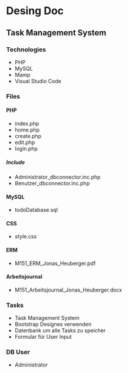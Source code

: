 # Desing Doc

## Task Management System

### Technologies
- PHP
- MySQL
- Mamp
- Visual Studio Code

### Files
#### PHP
- index.php
- home.php
- create.php 
- edit.php
- login.php
##### Include
- Administrator_dbconnector.inc.php
- Benutzer_dbconnector.inc.php
#### MySQL
- todoDatabase.sql
#### CSS
- style.css
#### ERM
- M151_ERM_Jonas_Heuberger.pdf
#### Arbeitsjournal
- M151_Arbeitsjournal_Jonas_Heuberger.docx

### Tasks
- Task Management System
- Bootstrap Designes verwenden
- Datenbank um alle Tasks zu speicher
- Formular für User Input

### DB User
- Administrator

